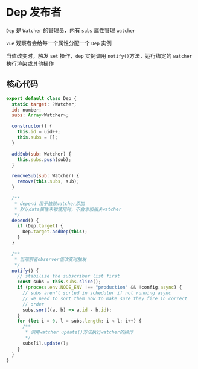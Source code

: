 # Dep 发布者

`Dep` 是 `Watcher` 的管理员，内有 `subs` 属性管理 `watcher`

`vue` 观察者会给每一个属性分配一个 `Dep` 实例

当值改变时，触发 `set` 操作，`dep` 实例调用 `notify()`方法，运行绑定的 `watcher` 执行渲染或其他操作

## 核心代码

```js
export default class Dep {
  static target: ?Watcher;
  id: number;
  subs: Array<Watcher>;

  constructor() {
    this.id = uid++;
    this.subs = [];
  }

  addSub(sub: Watcher) {
    this.subs.push(sub);
  }

  removeSub(sub: Watcher) {
    remove(this.subs, sub);
  }

  /**
   * depend 用于依赖watcher添加
   * 默认data属性未被使用时，不会添加相关watcher
   */
  depend() {
    if (Dep.target) {
      Dep.target.addDep(this);
    }
  }

  /**
   * 当观察者observer值改变时触发
   */
  notify() {
    // stabilize the subscriber list first
    const subs = this.subs.slice();
    if (process.env.NODE_ENV !== "production" && !config.async) {
      // subs aren't sorted in scheduler if not running async
      // we need to sort them now to make sure they fire in correct
      // order
      subs.sort((a, b) => a.id - b.id);
    }
    for (let i = 0, l = subs.length; i < l; i++) {
      /**
       * 调用watcher update()方法执行watcher的操作
       */
      subs[i].update();
    }
  }
}
```
